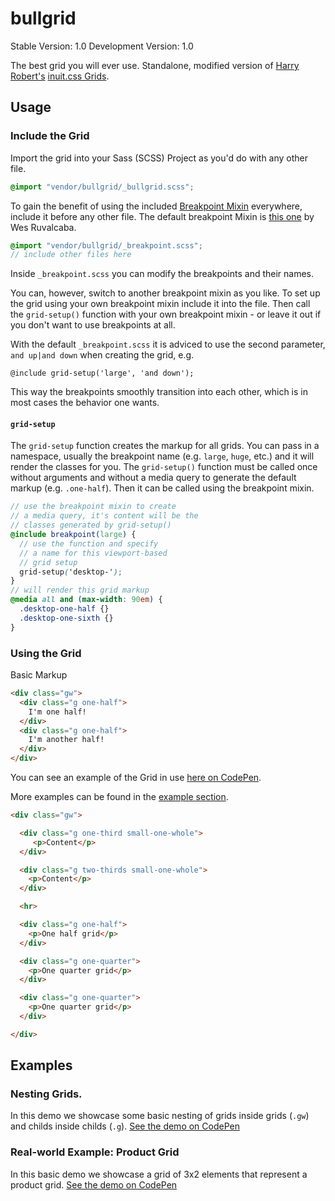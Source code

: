 # bullgrid

Stable Version: 1.0
Development Version: 1.0

The best grid you will ever use. Standalone, modified version of [Harry Robert's](http://csswizardry.com/) [inuit.css
Grids](https://github.com/csswizardry/inuit.css/blob/master/objects/_grids.scss). 

## Usage

### Include the Grid

Import the grid into your Sass (SCSS) Project as you'd do with any other file.

```scss
@import "vendor/bullgrid/_bullgrid.scss";
```

To gain the benefit of using the included [Breakpoint
Mixin](https://github.com/synoa/bullgrid/blob/master/_breakpoint.scss)
everywhere, include it before any other file. The default breakpoint Mixin is
[this
one](https://bitbucket.org/wesruv/breakpoint/src/04efe65bbc8aa70241a610eda58c99b630f337dd/_breakpoint.scss?at=master)
 by Wes Ruvalcaba.

```scss
@import "vendor/bullgrid/_breakpoint.scss";
// include other files here
```

Inside `_breakpoint.scss` you can modify the breakpoints and their names.

You can, however, switch to another breakpoint mixin as you like. To set up the
grid using your own breakpoint mixin include it into the file. Then call the
`grid-setup()` function with your own breakpoint mixin - or leave it out if you
don't want to use breakpoints at all. 

With the default `_breakpoint.scss` it is adviced to use the second parameter,
`and up|and down` when creating the grid, e.g.

```
@include grid-setup('large', 'and down');
```

This way the breakpoints smoothly transition into each other, which is in most
cases the behavior one wants.

#### `grid-setup`

The `grid-setup` function creates the markup for all grids. You can pass in a
namespace, usually the breakpoint name (e.g. `large`, `huge`, etc.) and it will
render the classes for you. The `grid-setup()` function must be called once
without arguments and without a media query to generate the default markup
(e.g. `.one-half`). Then it can be called using the breakpoint mixin.
```scss
// use the breakpoint mixin to create
// a media query, it's content will be the
// classes generated by grid-setup()
@include breakpoint(large) {
  // use the function and specify 
  // a name for this viewport-based
  // grid setup
  grid-setup('desktop-');
}
// will render this grid markup
@media all and (max-width: 90em) {
  .desktop-one-half {}
  .desktop-one-sixth {} 
}
```

### Using the Grid
Basic Markup
```html
<div class="gw">
  <div class="g one-half">
    I'm one half!
  </div>
  <div class="g one-half">
    I'm another half!
  </div>
</div>
```

You can see an example of the Grid in use [here on
CodePen](http://codepen.io/kevingimbel/pen/MYGRKK).

More examples can be found in the [example
section](#examples).

```html
<div class="gw">

  <div class="g one-third small-one-whole">
     <p>Content</p>
  </div>

  <div class="g two-thirds small-one-whole">
    <p>Content</p>
  </div>

  <hr>

  <div class="g one-half">
    <p>One half grid</p>
  </div>

  <div class="g one-quarter">
    <p>One quarter grid</p>
  </div>

  <div class="g one-quarter">
    <p>One quarter grid</p>
  </div>

</div>

```

## Examples

### Nesting Grids.

In this demo we showcase some basic nesting of grids inside grids (`.gw`) and
childs inside childs (`.g`).
[See the demo on CodePen](http://codepen.io/kevingimbel/pen/OPZGMd?editors=110)

### Real-world Example: Product Grid

In this basic demo we showcase a grid of 3x2 elements that represent a product
grid.
[See the demo on CodePen](http://codepen.io/kevingimbel/full/EaLJgm/)
